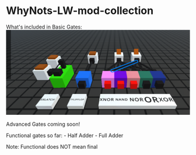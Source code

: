 # WhyNots-LW-mod-collection
What's included in Basic Gates:
![Screenshot](BasicDetails.PNG)

Advanced Gates coming soon!

Functional gates so far:
    - Half Adder
    - Full Adder

Note: Functional does NOT mean final
